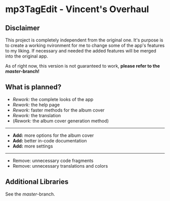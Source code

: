 # mp3TagEdit - Vincent's Overhaul

## Disclaimer

This project is completely independent from the original one. It's purpose is to create a working 
nvironment for me to change some of the app's features to my liking. If necessary and needed the
added features will be merged into the original app.

As of right now, this version is not guaranteed to work, **please refer to the _master_-branch!**

## What is planned?

* _Rework:_ the complete looks of the app
* _Rework:_ the help page
* _Rework:_ faster methods for the album cover
* _Rework:_ the translation
* (_Rework:_ the album cover generation method)

---

* **Add:** more options for the album cover
* **Add:** better in-code documentation
* **Add:** more settings

---

* Remove: unnecessary code fragments
* Remove: unnecessary translations and colors

## Additional Libraries

See the _master_-branch.